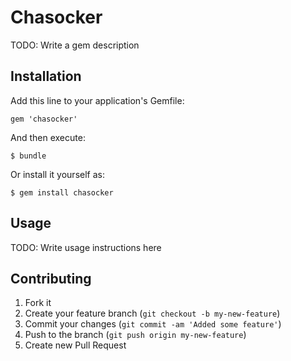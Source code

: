 # Chasocker

TODO: Write a gem description

## Installation

Add this line to your application's Gemfile:

    gem 'chasocker'

And then execute:

    $ bundle

Or install it yourself as:

    $ gem install chasocker

## Usage

TODO: Write usage instructions here

## Contributing

1. Fork it
2. Create your feature branch (`git checkout -b my-new-feature`)
3. Commit your changes (`git commit -am 'Added some feature'`)
4. Push to the branch (`git push origin my-new-feature`)
5. Create new Pull Request
